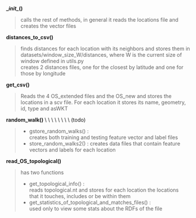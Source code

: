**\__init\__()**  
> calls the rest of methods, in general it reads the locations file and creates the vector files 

 **distances_to_csv()**  
>finds distances for each location with its neighbors and 
>stores them in datasets/window_size_W/distances, 
>where W is the current size of window defined in utils.py  
>creates 2 distances files, one for the closest by latitude and one for those by longitude

**get_csv()**  
>Reads the 4 OS_extended files and the OS_new and stores the locations
>in a scv file. For each location it stores its name, geometry, id, type and asWKT

**random_walk()** \ \ \ \ \ \ \ \ (todo)  
> * gstore_random_walks() :  
    creates both training and testing feature vector and label files  
> * store_random_walks2() :
    creates data files that contain feature vectors and labels for each location


 **read_OS_topological()**  
>has two functions
> * get_topological_info() :  
    reads topological.nt and stores for each location the locations  
    that it touches, includes or be within them
> * get_statistics_of_topological_and_matches_files() :  
> used only to view some stats about the RDFs of the file